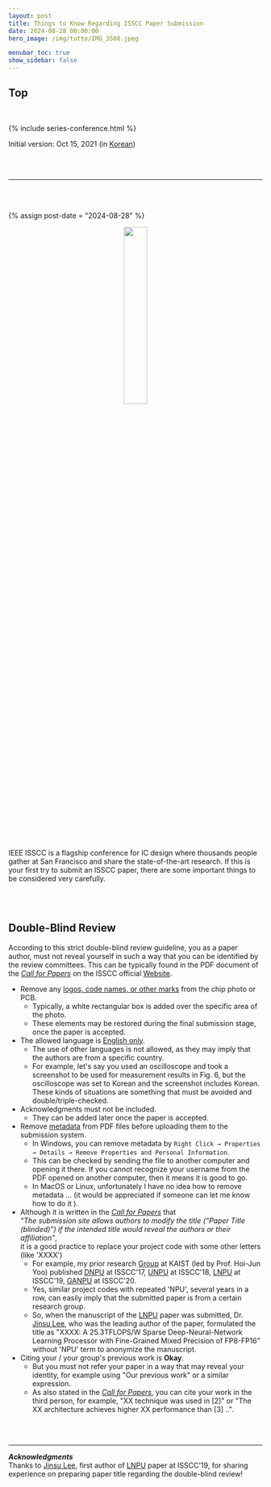 ```yaml
---
layout: post
title: Things to Know Regarding ISSCC Paper Submission
date: 2024-08-28 00:00:00
hero_image: /img/tutto/IMG_3508.jpeg

menubar_toc: true
show_sidebar: false
---
```


## Top

<br>

<!-- Series -->
{% include series-conference.html %}

<!-- CSS -->
<style>
/* TOC */
.contents {position: sticky; top: 10%;}
</style>

<!-- Javascript -->
<script src="https://kit.fontawesome.com/46ff08c48c.js" crossorigin="anonymous"></script>

<!-- Version -->
<i class="fa-regular fa-calendar-check fa-lg"></i> Initial version: Oct 15, 2021 (in <a href="https://tuttozurich.tistory.com/45" target="_blank">Korean</a>)<br>

<br><br>

---

<br><br>

<!---------->
<!-- Main -->
<!---------->

{% assign post-date = "2024-08-28" %}

<center><img src='{{ site.base_url }}{{ site.image_dir }}/icons/logo--isscc.png' style='width:30%'></center>

<br><br>

IEEE ISSCC is a flagship conference for IC design where thousands people gather at San Francisco and share the state-of-the-art research. If this is your first try to submit an ISSCC paper, there are some important things to be considered very carefully.

<br><br>

## Double-Blind Review

According to this strict double-blind review guideline, you as a paper author, must not reveal yourself in such a way that you can be identified by the review committees. This can be typically found in the PDF document of the <a href="https://submissions.mirasmart.com/ISSCC2025/PDF/ISSCC2025CFP.pdf" target="_blank">*Call for Papers*</a> on the ISSCC official <a href="https://www.isscc.org/call-for-papers-overview" target="_blank">Website</a>.

- Remove any <u>logos, code names, or other marks</u> from the chip photo or PCB.
  - Typically, a white rectangular box is added over the specific area of the photo.
  - These elements may be restored during the final submission stage, once the paper is accepted.
- The allowed language is <u>English only</u>.
  - The use of other languages is not allowed, as they may imply that the authors are from a specific country.
  - For example, let's say you used an oscilloscope and took a screenshot to be used for measurement results in Fig. 6, but the oscilloscope was set to Korean and the screenshot includes Korean. <i class="fa-regular fa-face-surprise fa-lg"></i> These kinds of situations are something that must be avoided and double/triple-checked.
- Acknowledgments must not be included.
  - They can be added later once the paper is accepted.
- Remove <u>metadata</u> from PDF files before uploading them to the submission system.
  - In <i class="fa-brands fa-windows"></i> Windows, you can remove metadata by `Right Click → Properties → Details → Remove Properties and Personal Information`.
  - This can be checked by sending the file to another computer and opening it there. If you cannot recognize your username from the PDF opened on another computer, then it means it is good to go.
  - In <i class="fa-brands fa-apple fa-lg"></i> MacOS or <i class="fa-brands fa-linux fa-xl"></i> Linux, unfortunately I have no idea how to remove metadata ... <i class="fa-regular fa-face-sad-tear fa-lg"></i> (it would be appreciated if someone can let me know how to do it <i class="fa-regular fa-face-laugh fa-lg"></i>).
- Although it is written in the <a href="https://submissions.mirasmart.com/ISSCC2025/PDF/ISSCC2025CFP.pdf" target="_blank">*Call for Papers*</a> that<br>
  *"The submission site allows authors to modify the title (“Paper Title (blinded)”) if the intended title would reveal the authors or their affiliation"*,<br>
  it is a good practice to replace your project code with some other letters (like 'XXXX')
  - For example, my prior research <a href="http://ssl.kaist.ac.kr" target="_blank">Group</a> at KAIST (led by Prof. Hoi-Jun Yoo) published <a href="https://doi.org/10.1109/ISSCC.2017.7870350" target="_blank">DNPU</a> at ISSCC'17, <a href="https://doi.org/10.1109/ISSCC.2018.8310262" target="_blank">UNPU</a> at ISSCC'18, <a href="https://doi.org/10.1109/ISSCC.2019.8662302" target="_blank">LNPU</a> at ISSCC'19, <a href="https://doi.org/10.1109/ISSCC19947.2020.9062989" target="_blank">GANPU</a> at ISSCC'20.
  - Yes, similar project codes with repeated 'NPU', several years in a row, can easily imply that the submitted paper is from a certain research group.
  - So, when the manuscript of the <a href="https://doi.org/10.1109/ISSCC.2019.8662302" target="_blank">LNPU</a> paper was submitted, Dr. <a href="https://www.linkedin.com/in/jinsulee/" target="_blank">Jinsu Lee</a>, who was the leading author of the paper, formulated the title as "XXXX: A 25.3TFLOPS/W Sparse Deep-Neural-Network Learning Processor with Fine-Grained Mixed Precision of FP8-FP16" without 'NPU' term to anonymize the manuscript.
- Citing your / your group's previous work is **Okay**.
  - But you must not refer your paper in a way that may reveal your identity, for example using "Our previous work" or a similar expression.
  - As also stated in the <a href="https://submissions.mirasmart.com/ISSCC2025/PDF/ISSCC2025CFP.pdf" target="_blank">*Call for Papers*</a>, you can cite your work in the third person, for example, "XX technique was used in [2]" or "The XX architecture achieves higher XX performance than [3] ..".

<br><br>

---

***Acknowledgments***<br>
Thanks to <a href="https://www.linkedin.com/in/jinsulee/" target="_blank">Jinsu Lee</a>, first author of <a href="https://doi.org/10.1109/ISSCC.2019.8662302" target="_blank">LNPU</a> paper at ISSCC'19, for sharing experience on preparing paper title regarding the double-blind review!

